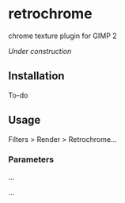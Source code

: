 # retrochrome
chrome texture plugin for GIMP 2

*Under construction*

## Installation

To-do

## Usage

Filters > Render > Retrochrome...

### Parameters

...

...


